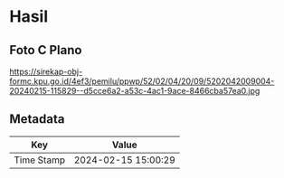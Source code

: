 # Hasil

## Foto C Plano

https://sirekap-obj-formc.kpu.go.id/4ef3/pemilu/ppwp/52/02/04/20/09/5202042009004-20240215-115829--d5cce6a2-a53c-4ac1-9ace-8466cba57ea0.jpg


## Metadata

| Key        | Value               |
| ---------- | ------------------- |
| Time Stamp | 2024-02-15 15:00:29 |



